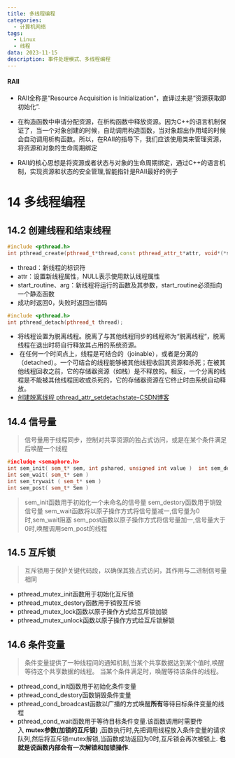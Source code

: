 ```yaml
---
title: 多线程编程
categories:
  - 计算机网络
tags:
  - Linux
  - 线程
data: 2023-11-15
description: 事件处理模式、多线程编程
---
```

#### **RAII**

- RAII全称是“Resource Acquisition is Initialization”，直译过来是“资源获取即初始化”.
    
- 在构造函数中申请分配资源，在析构函数中释放资源。因为C++的语言机制保证了，当一个对象创建的时候，自动调用构造函数，当对象超出作用域的时候会自动调用析构函数。所以，在RAII的指导下，我们应该使用类来管理资源，将资源和对象的生命周期绑定
    
- RAII的核心思想是将资源或者状态与对象的生命周期绑定，通过C++的语言机制，实现资源和状态的安全管理,智能指针是RAII最好的例子




# 14 多线程编程
## 14.2 创建线程和结束线程
```cpp
#include <pthread.h>
int pthread_create(pthread_t*thread,const pthread_attr_t*attr, void*(*start_routine ）(void*),void*arg )
```
- thread：新线程的标识符
- attr：设置新线程属性，NULL表示使用默认线程属性
- start_routine、arg：新线程将运行的函数及其参数，start_routine必须指向一个静态函数
- 成功时返回0，失败时返回出错码

```cpp
#include <pthread.h>
int pthread_detach(pthread_t thread);
```
- 将线程设置为脱离线程。脱离了与其他线程同步的线程称为“脱离线程“，脱离线程在退出时将自行释放其占用的系统资源。
-  在任何一个时间点上，线程是可结合的（joinable），或者是分离的（detached）。一个可结合的线程能够被其他线程收回其资源和杀死；在被其他线程回收之前，它的存储器资源（如栈）是不释放的。相反，一个分离的线程是不能被其他线程回收或杀死的，它的存储器资源在它终止时由系统自动释放。
- [创建脱离线程 pthread_attr_setdetachstate-CSDN博客](https://blog.csdn.net/wangzhida2008/article/details/74373818)
## 14.4 信号量
>信号量用于线程同步，控制对共享资源的独占式访问，或是在某个条件满足后唤醒一个线程

```cpp
#includqe <semaphore.h>
int sem_init( sem_t* sem, int pshared, unsigned int value )  int sem_destroy(sem_t* sem ) 
int sem_wait( sem_t* sem )
int sem_trywait ( sem_t* sem ) 
int sem_post( sem_t* Sem ) 
```
>sem_init函数用于初始化一个未命名的信号量
  sem_destory函数用于销毁信号量
  sem_wait函数将以原子操作方式将信号量减一,信号量为0时,sem_wait阻塞
  sem_post函数以原子操作方式将信号量加一,信号量大于0时,唤醒调用sem_post的线程

## 14.5 互斥锁
>互斥锁用于保护关键代码段，以确保其独占式访问，其作用与二进制信号量相同


- pthread_mutex_init函数用于初始化互斥锁
- pthread_mutex_destory函数用于销毁互斥锁
- pthread_mutex_lock函数以原子操作方式给互斥锁加锁
- pthread_mutex_unlock函数以原子操作方式给互斥锁解锁

## 14.6 条件变量
>条件变量提供了一种线程间的通知机制,当某个共享数据达到某个值时,唤醒等待这个共享数据的线程。
>当某个条件满足时，唤醒等待该条件的线程。

- pthread_cond_init函数用于初始化条件变量
- pthread_cond_destory函数销毁条件变量
- pthread_cond_broadcast函数以广播的方式唤醒**所有**等待目标条件变量的线程
- pthread_cond_wait函数用于等待目标条件变量.该函数调用时需要传入 **mutex参数(加锁的互斥锁)** ,函数执行时,先把调用线程放入条件变量的请求队列,然后将互斥锁mutex解锁,当函数成功返回为0时,互斥锁会再次被锁上. **也就是说函数内部会有一次解锁和加锁操作**.



